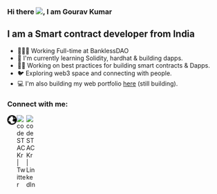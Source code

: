 ### Hi there <img src="https://github.com/TheDudeThatCode/TheDudeThatCode/blob/master/Assets/Hi.gif" width="29px">, I am Gourav Kumar

## I am a Smart contract developer from India

- 🧑🏻‍💻 Working Full-time at BanklessDAO
- 🌱 I'm currently learning Solidity, hardhat & building dapps.
- 🏋️‍♂️ Working on best practices for building smart contracts & Dapps.
- 🐦 Exploring web3 space and connecting with people.
- 💻 I'm also building my web portfolio [here][website] (still building).

### Connect with me:

[<img align="left" alt="codeSTACKr.com" width="22px" src="https://raw.githubusercontent.com/iconic/open-iconic/master/svg/globe.svg" />][website]
[<img align="left" alt="codeSTACKr | Twitter" width="22px" src="https://cdn.jsdelivr.net/npm/simple-icons@v3/icons/twitter.svg" />][twitter]
[<img align="left" alt="codeSTACKr | LinkedIn" width="22px" src="https://cdn.jsdelivr.net/npm/simple-icons@v3/icons/linkedin.svg" />][linkedin]


[website]: https://www.gourav-kumar.com
[twitter]: https://twitter.com/GouravKumarDev
[linkedin]: https://www.linkedin.com/in/gouravkumar-21/
